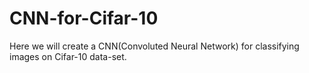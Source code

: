 # CNN-for-Cifar-10
Here we will create a CNN(Convoluted Neural Network) for classifying images on Cifar-10 data-set.
